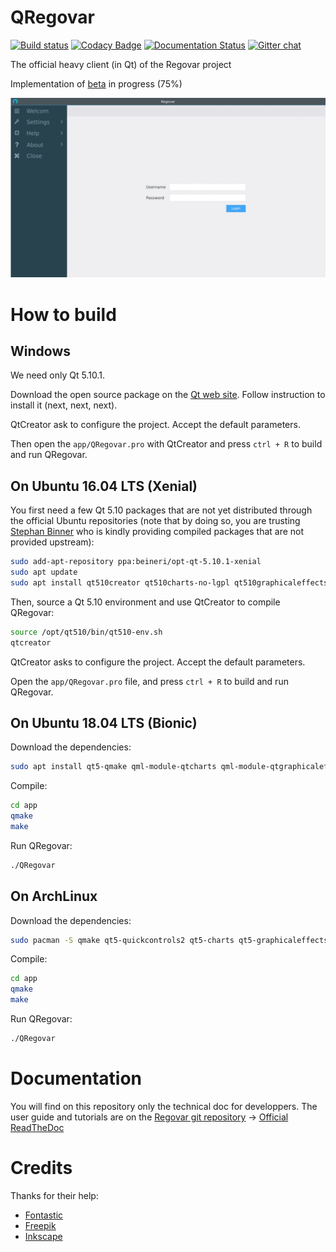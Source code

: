 # QRegovar


[![Build status](https://ci.appveyor.com/api/projects/status/275xv8xawf4hn199?svg=true)](https://ci.appveyor.com/project/ikit/qregovar) [![Codacy Badge](https://api.codacy.com/project/badge/Grade/ec9575b135cb4479ac10866799b00e63)](https://www.codacy.com/app/olivier_6/QRegovar?utm_source=github.com&amp;utm_medium=referral&amp;utm_content=REGOVAR/QRegovar&amp;utm_campaign=Badge_Grade) [![Documentation Status](https://readthedocs.org/projects/qregovar/badge/?version=latest)](https://readthedocs.org/projects/qregovar/) [![Gitter chat](https://badges.gitter.im/gitterHQ/gitter.png)](https://gitter.im/labsquare/Regovar)

The official heavy client (in Qt) of the Regovar project

Implementation of [beta](https://github.com/REGOVAR/QRegovar/milestone/1) in progress (75%)

![mokcup](https://raw.githubusercontent.com/REGOVAR/QRegovar/781c155b1a0d640f757ea5677d223f3d9e347ab7/docs/mockup/mockup.gif)

# How to build

## Windows

We need only Qt 5.10.1.

Download the open source package on the [Qt web site](https://www.qt.io/download). Follow instruction to install it (next, next, next). 

QtCreator ask to configure the project. Accept the default parameters.

Then open the `app/QRegovar.pro` with QtCreator and press `ctrl + R` to build and run QRegovar.

## On Ubuntu 16.04 LTS (Xenial)

You first need a few Qt 5.10 packages that are not yet distributed through the official Ubuntu repositories (note that by doing so, you are trusting [Stephan Binner](https://launchpad.net/~beineri) who is kindly providing compiled packages that are not provided upstream):

```sh
sudo add-apt-repository ppa:beineri/opt-qt-5.10.1-xenial
sudo apt update
sudo apt install qt510creator qt510charts-no-lgpl qt510graphicaleffects qt510quickcontrols2 qt510websockets
```

Then, source a Qt 5.10 environment and use QtCreator to compile QRegovar:

```sh
source /opt/qt510/bin/qt510-env.sh
qtcreator
```
QtCreator asks to configure the project. Accept the default parameters.

Open the `app/QRegovar.pro` file, and press `ctrl + R` to build and run QRegovar.

## On Ubuntu 18.04 LTS (Bionic)

Download the dependencies:

```sh
sudo apt install qt5-qmake qml-module-qtcharts qml-module-qtgraphicaleffects qml-module-qtquick-controls2 qml-module-qtwebsockets
```

Compile:

```sh
cd app
qmake
make
```

Run QRegovar:

```sh
./QRegovar
```

## On ArchLinux

Download the dependencies:

```sh
sudo pacman -S qmake qt5-quickcontrols2 qt5-charts qt5-graphicaleffects qt5-websockets
```

Compile:

```sh
cd app
qmake
make
```

Run QRegovar:

```sh
./QRegovar
```

# Documentation

You will find on this repository only the technical doc for developpers. The user guide and tutorials are on the [Regovar git repository](https://github.com/REGOVAR/Regovar/tree/master/docs) -> [Official ReadTheDoc](http://regovar.readthedocs.io/fr/latest/)

# Credits

Thanks for their help:

 * [Fontastic](http://app.fontastic.me/)
 * [Freepik](https://www.flaticon.com/)
 * [Inkscape](https://inkscape.org/en/)
